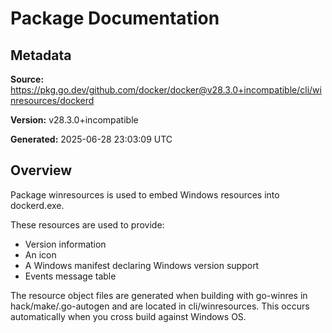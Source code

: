 # Package Documentation

## Metadata

**Source:** https://pkg.go.dev/github.com/docker/docker@v28.3.0+incompatible/cli/winresources/dockerd

**Version:** v28.3.0+incompatible

**Generated:** 2025-06-28 23:03:09 UTC

## Overview

Package winresources is used to embed Windows resources into dockerd.exe.

These resources are used to provide:
* Version information
* An icon
* A Windows manifest declaring Windows version support
* Events message table

The resource object files are generated when building with go-winres
in hack/make/.go-autogen and are located in cli/winresources.
This occurs automatically when you cross build against Windows OS.


